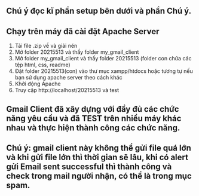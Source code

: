 ## Chú ý đọc kĩ phần setup bên dưới và phần Chú ý.


## Chạy trên máy đã cài đặt Apache Server
1. Tải file .zip về và giải nén
2. Mở folder 20215513 và thấy folder my_gmail_client
3. Mở folder my_gmail_client và thấy folder 20215513 (folder con chứa các tệp html, css, readme)
4. Đặt folder 20215513(con) vào thư mục xampp/htdocs hoặc tương tự nếu bạn sử dụng apache server theo cách khác
5. Khởi động Apache
6. Truy cập http://localhost/20215513 và test

## Gmail Client đã xây dựng với đầy đủ các chức năng yêu cầu và đã TEST trên nhiều máy khác nhau và thực hiện thành công các chức năng.

## Chú ý: gmail client này không thể gửi file quá lớn và khi gửi file lớn thì thời gian sẽ lâu, khi có alert gửi Email sent successful thì thành công và check trong mail người nhận, có thể là trong mục spam.
